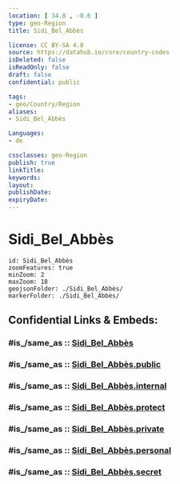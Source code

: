 ```yaml
---
location: [ 34.8 , -0.6 ] 
type: geo-Region
title: Sidi_Bel_Abbès

license: CC BY-SA 4.0
source: https://datahub.io/core/country-codes
isDeleted: false
isReadOnly: false
draft: false
confidential: public

tags:
- geo/Country/Region
aliases:
- Sidi_Bel_Abbès

Languages:
- de

cssclasses: geo-Region
publish: true
linkTitle: 
keywords: 
layout: 
publishDate: 
expiryDate: 
---
```


# Sidi_Bel_Abbès

```leaflet
id: Sidi_Bel_Abbès
zoomFeatures: true 
minZoom: 2 
maxZoom: 18
geojsonFolder: ./Sidi_Bel_Abbès/
markerFolder: ./Sidi_Bel_Abbès/
```


## Confidential Links & Embeds: 

### #is_/same_as :: [Sidi_Bel_Abbès](/_Standards/Earth/Continent/Africa/Africa~North/Algeria/provinces~Algeria/Sidi_Bel_Abbès.md) 

### #is_/same_as :: [Sidi_Bel_Abbès.public](/_public/Earth/Continent/Africa/Africa~North/Algeria/provinces~Algeria/Sidi_Bel_Abbès.public.md) 

### #is_/same_as :: [Sidi_Bel_Abbès.internal](/_internal/Earth/Continent/Africa/Africa~North/Algeria/provinces~Algeria/Sidi_Bel_Abbès.internal.md) 

### #is_/same_as :: [Sidi_Bel_Abbès.protect](/_protect/Earth/Continent/Africa/Africa~North/Algeria/provinces~Algeria/Sidi_Bel_Abbès.protect.md) 

### #is_/same_as :: [Sidi_Bel_Abbès.private](/_private/Earth/Continent/Africa/Africa~North/Algeria/provinces~Algeria/Sidi_Bel_Abbès.private.md) 

### #is_/same_as :: [Sidi_Bel_Abbès.personal](/_personal/Earth/Continent/Africa/Africa~North/Algeria/provinces~Algeria/Sidi_Bel_Abbès.personal.md) 

### #is_/same_as :: [Sidi_Bel_Abbès.secret](/_secret/Earth/Continent/Africa/Africa~North/Algeria/provinces~Algeria/Sidi_Bel_Abbès.secret.md)


